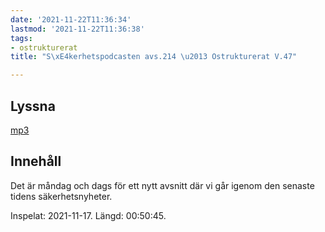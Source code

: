 ```yaml
---
date: '2021-11-22T11:36:34'
lastmod: '2021-11-22T11:36:38'
tags:
- ostrukturerat
title: "S\xE4kerhetspodcasten avs.214 \u2013 Ostrukturerat V.47"

---
```


## Lyssna





[mp3](https://traffic.libsyn.com/secure/sakerhetspodcasten/2021-11-17_Ostrukturerat.mp3)





## Innehåll





Det är måndag och dags för ett nytt avsnitt där vi går igenom den senaste tidens säkerhetsnyheter.





Inspelat: 2021-11-17. Längd: 00:50:45.




